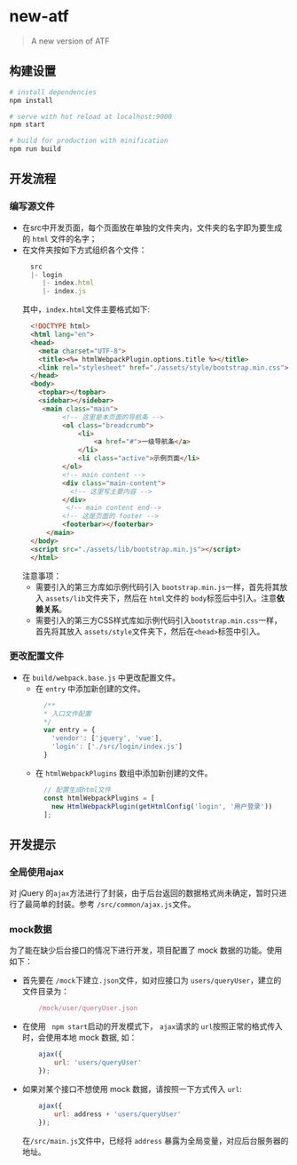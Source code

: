 # new-atf

> A new version of ATF

## 构建设置

``` bash
# install dependencies
npm install

# serve with hot reload at localhost:9000
npm start

# build for production with minification
npm run build

```

## 开发流程

### 编写源文件
- 在src中开发页面，每个页面放在单独的文件夹内，文件夹的名字即为要生成的 ``html`` 文件的名字；
- 在文件夹按如下方式组织各个文件：
  ```js
    src
    |- login
       |- index.html
       |- index.js
  ```
  其中，``index.html``文件主要格式如下:
  ```html
    <!DOCTYPE html>
    <html lang="en">
    <head>
      <meta charset="UTF-8">
      <title><%= htmlWebpackPlugin.options.title %></title>
      <link rel="stylesheet" href="./assets/style/bootstrap.min.css">
    </head>
    <body>
      <topbar></topbar>
      <sidebar></sidebar>
       <main class="main">
            <!-- 这里是本页面的导航条 -->
            <ol class="breadcrumb">
                <li>
                    <a href="#">一级导航条</a>
                </li>
                <li class="active">示例页面</li>
            </ol>
            <!-- main content -->
            <div class="main-content">
              <!-- 这里写主要内容 -->
            </div>
             <!-- main content end-->
            <!-- 这是页面的 footer -->
            <footerbar></footerbar>
        </main>
    </body>
    <script src="./assets/lib/bootstrap.min.js"></script>
    </html>
  ```
  注意事项：
  - 需要引入的第三方库如示例代码引入 ``bootstrap.min.js``一样，首先将其放入 ``assets/lib``文件夹下，然后在 ``html``文件的 ``body``标签后中引入。注意**依赖关系**。
  - 需要引入的第三方CSS样式库如示例代码引入``bootstrap.min.css``一样，首先将其放入 ``assets/style``文件夹下，然后在``<head>``标签中引入。

### 更改配置文件
- 在 ``build/webpack.base.js`` 中更改配置文件。
  - 在 ``entry`` 中添加新创建的文件。
    ```js
      /**
      * 入口文件配置
      */
      var entry = {
        'vendor': ['jquery', 'vue'],
        'login': ['./src/login/index.js']
      }
    ```
  - 在 ``htmlWebpackPlugins`` 数组中添加新创建的文件。
    ```js
      // 配置生成html文件
      const htmlWebpackPlugins = [
        new HtmlWebpackPlugin(getHtmlConfig('login', '用户登录'))
      ];
    ```

## 开发提示
### 全局使用ajax
对 jQuery 的``ajax``方法进行了封装，由于后台返回的数据格式尚未确定，暂时只进行了最简单的封装。参考 ``/src/common/ajax.js``文件。
### mock数据
为了能在缺少后台接口的情况下进行开发，项目配置了 mock 数据的功能。使用如下：
- 首先要在 ``/mock``下建立``.json``文件，如对应接口为 ``users/queryUser``，建立的文件目录为：
    ```js
        /mock/user/queryUser.json
    ```
- 在使用 `` npm start``启动的开发模式下， ``ajax``请求的 ``url``按照正常的格式传入时，会使用本地 mock 数据,
    如：
    ```js
        ajax({
            url: 'users/queryUser'
        });
    ```
- 如果对某个接口不想使用 mock 数据，请按照一下方式传入 ``url``:
    ```js
        ajax({
            url: address + 'users/queryUser'
        });
    ```
    在``/src/main.js``文件中，已经将 ``address`` 暴露为全局变量，对应后台服务器的地址。
